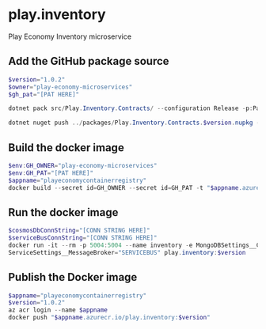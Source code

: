 # play.inventory
Play Economy Inventory microservice

## Add the GitHub package source
```powershell
$version="1.0.2"
$owner="play-economy-microservices"
$gh_pat="[PAT HERE]"

dotnet pack src/Play.Inventory.Contracts/ --configuration Release -p:PackageVersion=$version -p:RepositoryUrl=https://github.com/$owner/play.inventory -o ../packages

dotnet nuget push ../packages/Play.Inventory.Contracts.$version.nupkg --api-key $gh_pat --source "github"
```

## Build the docker image
```powershell
$env:GH_OWNER="play-economy-microservices"
$env:GH_PAT="[PAT HERE]"
$appname="playeconomycontainerregistry"
docker build --secret id=GH_OWNER --secret id=GH_PAT -t "$appname.azurecr.io/play.inventory:$version" .
```

## Run the docker image
```powershell
$cosmosDbConnString="[CONN STRING HERE]"
$serviceBusConnString="[CONN STRING HERE]"
docker run -it --rm -p 5004:5004 --name inventory -e MongoDBSettings__ConnectionString=$cosmosDbConnString -e ServiceBusSettings__ConnectionString=$serviceBusConnString -e
ServiceSettings__MessageBroker="SERVICEBUS" play.inventory:$version
```

## Publish the Docker image
```powershell
$appname="playeconomycontainerregistry"
$version="1.0.2"
az acr login --name $appname
docker push "$appname.azurecr.io/play.inventory:$version"
```